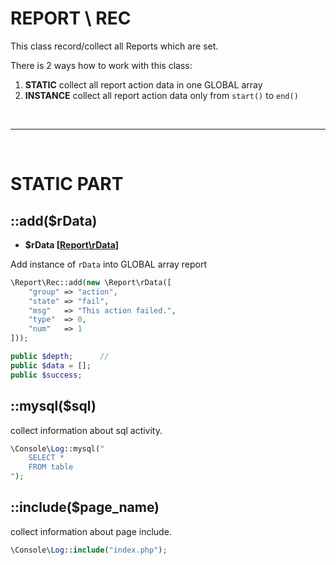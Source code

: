 # REPORT \ REC
This class record/collect all Reports which are set.

There is 2 ways how to work with this class:
1) **STATIC** collect all report action data in one GLOBAL array
1) **INSTANCE** collect all report action data only from `start()` to `end()`

<br>
<hr>
<br>

# STATIC PART

## ::add($rData)
- **$rData [[Report\rData](https://github.com/Zerig/report/blob/master/RDATA.md)]** 

Add instance of `rData` into GLOBAL array report

```php
\Report\Rec::add(new \Report\rData([
	"group" => "action",
	"state" => "fail",
	"msg"   => "This action failed.",
	"type"  => 0,
	"num"   => 1
]));

```





```php
public $depth;		//
public $data = [];
public $success;

```



## ::mysql($sql)
collect information about sql activity.
```php
\Console\Log::mysql("
	SELECT *
	FROM table
");
```

## ::include($page_name)
collect information about page include.
```php
\Console\Log::include("index.php");
```
